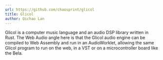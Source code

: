 ```yaml
---
url: https://github.com/chaosprint/glicol
title: Glicol
author: Qichao Lan
---
```


Glicol is a computer music language and an audio DSP library written in Rust. The Web Audio angle here is that the Glicol audio engine can be compiled to Web Assembly and run in an AudioWorklet, allowing the same Glicol program to run on the web, in a VST or on a microcontroller board like the Bela.
